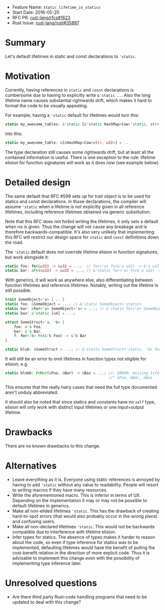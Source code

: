 - Feature Name: `static_lifetime_in_statics`
- Start Date: 2016-05-20
- RFC PR: [rust-lang/rfcs#1623](https://github.com/rust-lang/rfcs/pull/1623)
- Rust Issue: [rust-lang/rust#35897](https://github.com/rust-lang/rust/issues/35897)

# Summary
[summary]: #summary

Let's default lifetimes in static and const declarations to `'static`.

# Motivation
[motivation]: #motivation

Currently, having references in `static` and `const` declarations is cumbersome 
due to having to explicitly write `&'static ..`. Also the long lifetime name 
causes substantial rightwards drift, which makes it hard to format the code 
to be visually appealing.

For example, having a `'static` default for lifetimes would turn this:
```rust
static my_awesome_tables: &'static [&'static HashMap<Cow<'static, str>, u32>] = ..
```
into this:
```rust
static my_awesome_table: &[&HashMap<Cow<str>, u32>] = ..
```

The type declaration still causes some rightwards drift, but at least all the
contained information is useful. There is one exception to the rule: lifetime
elision for function signatures will work as it does now (see example below).

# Detailed design
[design]: #detailed-design

The same default that RFC #599 sets up for trait object is to be used for 
statics and const declarations. In those declarations, the compiler will assume 
`'static` when a lifetime is not explicitly given in all reference lifetimes,
including reference lifetimes obtained via generic substitution.

Note that this RFC does not forbid writing the lifetimes, it only sets a 
default when no is given. Thus the change will not cause any breakage and is 
therefore backwards-compatible. It's also very unlikely that implementing this 
RFC will restrict our design space for `static` and `const` definitions down 
the road.

The `'static` default does *not* override lifetime elision in function 
signatures, but work alongside it:

```rust
static foo: fn(&u32) -> &u32 = ...;  // for<'a> fn(&'a u32) -> &'a u32
static bar: &Fn(&u32) -> &u32 = ...; // &'static for<'a> Fn(&'a u32) -> &'a u32
```

With generics, it will work as anywhere else, also differentiating between
function lifetimes and reference lifetimes. Notably, writing out the lifetime
is still possible.

```rust
trait SomeObject<'a> { .. }
static foo: &SomeObject = ...; // &'static SomeObject<'static>
static bar: &for<'a> SomeObject<'a> = ...; // &'static for<'a> SomeObject<'a>
static baz: &'static [u8] = ...;

struct SomeStruct<'a, 'b> {
    foo: &'a Foo,
    bar: &'a Bar,
    f: for<'b> Fn(&'b Foo) -> &'b Bar
}

static blub: &SomeStruct = ...; // &'static SomeStruct<'static, 'b> for any 'b
```

It will still be an error to omit lifetimes in function types *not* eligible 
for elision, e.g.

```rust
static blobb: FnMut(&Foo, &Bar) -> &Baz = ...; //~ ERROR: missing lifetimes for
                                               //^ &Foo, &Bar, &Baz
```

This ensures that the really hairy cases that need the full type documented
aren't unduly abbreviated.

It should also be noted that since statics and constants have no `self` type,
elision will only work with distinct input lifetimes or one input+output
lifetime.

# Drawbacks
[drawbacks]: #drawbacks

There are no known drawbacks to this change.

# Alternatives
[alternatives]: #alternatives

* Leave everything as it is. Everyone using static references is annoyed by 
having to add `'static` without any value to readability. People will resort to 
writing macros if they have many resources.
* Write the aforementioned macro. This is inferior in terms of UX. Depending on
the implementation it may or may not be possible to default lifetimes in
generics.
* Make all non-elided lifetimes `'static`. This has the drawback of creating
hard-to-spot errors (that would also probably occur in the wrong place) and
confusing users.
* Make all non-declared lifetimes `'static`. This would not be backwards
compatible due to interference with lifetime elision.
* Infer types for statics. The absence of types makes it harder to reason about
the code, so even if type inference for statics was to be implemented, 
defaulting lifetimes would have the benefit of pulling the cost-benefit 
relation in the direction of more explicit code. Thus it is advisable to 
implement this change even with the possibility of implementing type inference 
later.

# Unresolved questions
[unresolved]: #unresolved-questions

* Are there third party Rust-code handling programs that need to be updated to
deal with this change?

